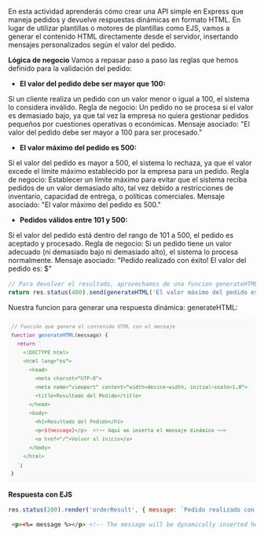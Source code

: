 En esta actividad aprenderás cómo crear una API simple en Express que maneja pedidos y devuelve respuestas dinámicas en formato HTML. En lugar de utilizar plantillas o motores de plantillas como EJS, vamos a generar el contenido HTML directamente desde el servidor, insertando mensajes personalizados según el valor del pedido.

**Lógica de negocio**
Vamos a repasar paso a paso las reglas que hemos definido para la validación del pedido:

- **El valor del pedido debe ser mayor que 100:**

Si un cliente realiza un pedido con un valor menor o igual a 100, el sistema lo considera inválido.
Regla de negocio: Un pedido no se procesa si el valor es demasiado bajo, ya que tal vez la empresa no quiera gestionar pedidos pequeños por cuestiones operativas o económicas.
Mensaje asociado: "El valor del pedido debe ser mayor a 100 para ser procesado."

- **El valor máximo del pedido es 500:**

Si el valor del pedido es mayor a 500, el sistema lo rechaza, ya que el valor excede el límite máximo establecido por la empresa para un pedido.
Regla de negocio: Establecer un límite máximo para evitar que el sistema reciba pedidos de un valor demasiado alto, tal vez debido a restricciones de inventario, capacidad de entrega, o políticas comerciales.
Mensaje asociado: "El valor máximo del pedido es 500."

- **Pedidos válidos entre 101 y 500:**

Si el valor del pedido está dentro del rango de 101 a 500, el pedido es aceptado y procesado.
Regla de negocio: Si un pedido tiene un valor adecuado (ni demasiado bajo ni demasiado alto), el sistema lo procesa normalmente.
Mensaje asociado: "Pedido realizado con éxito! El valor del pedido es: $<valor>"

```javascript
// Para devolver el resultado, aprovechamos de una funcion generateHTML que creamos nosotros
return res.status(400).send(generateHTML('El valor máximo del pedido es 500.'));
```


Nuestra funcion para generar una respuesta dinámica: generateHTML:

![Onliness Statement](../../x-assets/UF1842/pedidos.repaso.express.png)


**Respuesta con EJS**

```javascript
res.status(200).render('orderResult', { message: `Pedido realizado con éxito! El valor del pedido es: $${orderValue}` });
```

```html
 <p><%= message %></p> <!-- The message will be dynamically inserted here -->
```